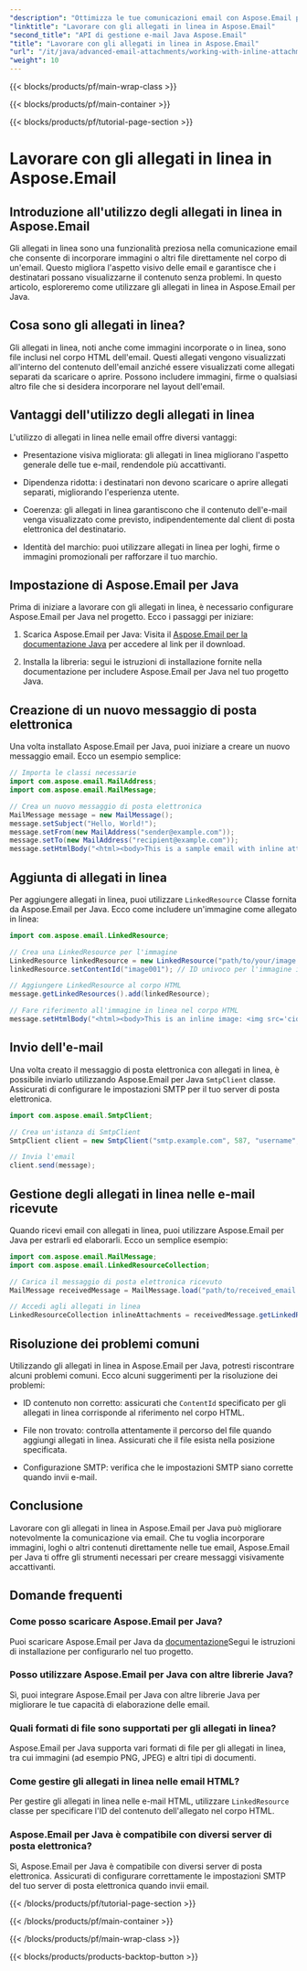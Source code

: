 ```yaml
---
"description": "Ottimizza le tue comunicazioni email con Aspose.Email per Java. Impara a lavorare con gli allegati in linea con questa guida completa."
"linktitle": "Lavorare con gli allegati in linea in Aspose.Email"
"second_title": "API di gestione e-mail Java Aspose.Email"
"title": "Lavorare con gli allegati in linea in Aspose.Email"
"url": "/it/java/advanced-email-attachments/working-with-inline-attachments/"
"weight": 10
---
```


{{< blocks/products/pf/main-wrap-class >}}

{{< blocks/products/pf/main-container >}}

{{< blocks/products/pf/tutorial-page-section >}}

# Lavorare con gli allegati in linea in Aspose.Email


## Introduzione all'utilizzo degli allegati in linea in Aspose.Email

Gli allegati in linea sono una funzionalità preziosa nella comunicazione email che consente di incorporare immagini o altri file direttamente nel corpo di un'email. Questo migliora l'aspetto visivo delle email e garantisce che i destinatari possano visualizzarne il contenuto senza problemi. In questo articolo, esploreremo come utilizzare gli allegati in linea in Aspose.Email per Java.

## Cosa sono gli allegati in linea?

Gli allegati in linea, noti anche come immagini incorporate o in linea, sono file inclusi nel corpo HTML dell'email. Questi allegati vengono visualizzati all'interno del contenuto dell'email anziché essere visualizzati come allegati separati da scaricare o aprire. Possono includere immagini, firme o qualsiasi altro file che si desidera incorporare nel layout dell'email.

## Vantaggi dell'utilizzo degli allegati in linea

L'utilizzo di allegati in linea nelle email offre diversi vantaggi:

- Presentazione visiva migliorata: gli allegati in linea migliorano l'aspetto generale delle tue e-mail, rendendole più accattivanti.

- Dipendenza ridotta: i destinatari non devono scaricare o aprire allegati separati, migliorando l'esperienza utente.

- Coerenza: gli allegati in linea garantiscono che il contenuto dell'e-mail venga visualizzato come previsto, indipendentemente dal client di posta elettronica del destinatario.

- Identità del marchio: puoi utilizzare allegati in linea per loghi, firme o immagini promozionali per rafforzare il tuo marchio.

## Impostazione di Aspose.Email per Java

Prima di iniziare a lavorare con gli allegati in linea, è necessario configurare Aspose.Email per Java nel progetto. Ecco i passaggi per iniziare:

1. Scarica Aspose.Email per Java: Visita il [Aspose.Email per la documentazione Java](https://reference.aspose.com/email/java/) per accedere al link per il download.

2. Installa la libreria: segui le istruzioni di installazione fornite nella documentazione per includere Aspose.Email per Java nel tuo progetto Java.

## Creazione di un nuovo messaggio di posta elettronica

Una volta installato Aspose.Email per Java, puoi iniziare a creare un nuovo messaggio email. Ecco un esempio semplice:

```java
// Importa le classi necessarie
import com.aspose.email.MailAddress;
import com.aspose.email.MailMessage;

// Crea un nuovo messaggio di posta elettronica
MailMessage message = new MailMessage();
message.setSubject("Hello, World!");
message.setFrom(new MailAddress("sender@example.com"));
message.setTo(new MailAddress("recipient@example.com"));
message.setHtmlBody("<html><body>This is a sample email with inline attachments.</body></html>");
```

## Aggiunta di allegati in linea

Per aggiungere allegati in linea, puoi utilizzare `LinkedResource` Classe fornita da Aspose.Email per Java. Ecco come includere un'immagine come allegato in linea:

```java
import com.aspose.email.LinkedResource;

// Crea una LinkedResource per l'immagine
LinkedResource linkedResource = new LinkedResource("path/to/your/image.png");
linkedResource.setContentId("image001"); // ID univoco per l'immagine in linea

// Aggiungere LinkedResource al corpo HTML
message.getLinkedResources().add(linkedResource);

// Fare riferimento all'immagine in linea nel corpo HTML
message.setHtmlBody("<html><body>This is an inline image: <img src='cid:image001'></body></html>");
```

## Invio dell'e-mail

Una volta creato il messaggio di posta elettronica con allegati in linea, è possibile inviarlo utilizzando Aspose.Email per Java `SmtpClient` classe. Assicurati di configurare le impostazioni SMTP per il tuo server di posta elettronica.

```java
import com.aspose.email.SmtpClient;

// Crea un'istanza di SmtpClient
SmtpClient client = new SmtpClient("smtp.example.com", 587, "username", "password");

// Invia l'email
client.send(message);
```

## Gestione degli allegati in linea nelle e-mail ricevute

Quando ricevi email con allegati in linea, puoi utilizzare Aspose.Email per Java per estrarli ed elaborarli. Ecco un semplice esempio:

```java
import com.aspose.email.MailMessage;
import com.aspose.email.LinkedResourceCollection;

// Carica il messaggio di posta elettronica ricevuto
MailMessage receivedMessage = MailMessage.load("path/to/received_email.eml");

// Accedi agli allegati in linea
LinkedResourceCollection inlineAttachments = receivedMessage.getLinkedResources();
```

## Risoluzione dei problemi comuni

Utilizzando gli allegati in linea in Aspose.Email per Java, potresti riscontrare alcuni problemi comuni. Ecco alcuni suggerimenti per la risoluzione dei problemi:

- ID contenuto non corretto: assicurati che `ContentId` specificato per gli allegati in linea corrisponde al riferimento nel corpo HTML.

- File non trovato: controlla attentamente il percorso del file quando aggiungi allegati in linea. Assicurati che il file esista nella posizione specificata.

- Configurazione SMTP: verifica che le impostazioni SMTP siano corrette quando invii e-mail.

## Conclusione

Lavorare con gli allegati in linea in Aspose.Email per Java può migliorare notevolmente la comunicazione via email. Che tu voglia incorporare immagini, loghi o altri contenuti direttamente nelle tue email, Aspose.Email per Java ti offre gli strumenti necessari per creare messaggi visivamente accattivanti.

## Domande frequenti

### Come posso scaricare Aspose.Email per Java?

Puoi scaricare Aspose.Email per Java da [documentazione](https://reference.aspose.com/email/java/)Segui le istruzioni di installazione per configurarlo nel tuo progetto.

### Posso utilizzare Aspose.Email per Java con altre librerie Java?

Sì, puoi integrare Aspose.Email per Java con altre librerie Java per migliorare le tue capacità di elaborazione delle email.

### Quali formati di file sono supportati per gli allegati in linea?

Aspose.Email per Java supporta vari formati di file per gli allegati in linea, tra cui immagini (ad esempio PNG, JPEG) e altri tipi di documenti.

### Come gestire gli allegati in linea nelle email HTML?

Per gestire gli allegati in linea nelle e-mail HTML, utilizzare `LinkedResource` classe per specificare l'ID del contenuto dell'allegato nel corpo HTML.

### Aspose.Email per Java è compatibile con diversi server di posta elettronica?

Sì, Aspose.Email per Java è compatibile con diversi server di posta elettronica. Assicurati di configurare correttamente le impostazioni SMTP del tuo server di posta elettronica quando invii email.

{{< /blocks/products/pf/tutorial-page-section >}}

{{< /blocks/products/pf/main-container >}}

{{< /blocks/products/pf/main-wrap-class >}}

{{< blocks/products/products-backtop-button >}}